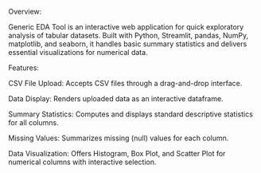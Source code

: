 Overview:

Generic EDA Tool is an interactive web application for quick exploratory analysis of tabular datasets. Built with Python, Streamlit, pandas, NumPy, matplotlib, and seaborn, it handles basic summary statistics and delivers essential visualizations for numerical data.

Features:

CSV File Upload: Accepts CSV files through a drag-and-drop interface.

Data Display: Renders uploaded data as an interactive dataframe.

Summary Statistics: Computes and displays standard descriptive statistics for all columns.

Missing Values: Summarizes missing (null) values for each column.

Data Visualization: Offers Histogram, Box Plot, and Scatter Plot for numerical columns with interactive selection.
